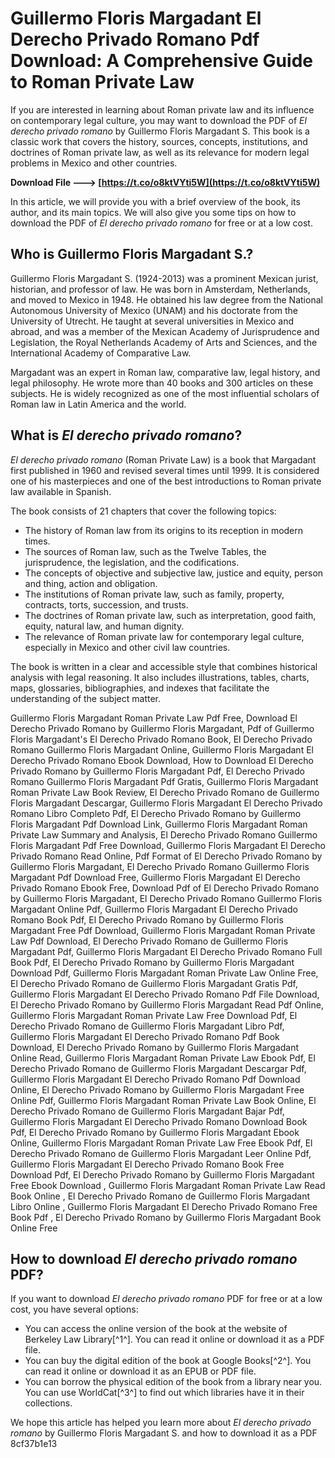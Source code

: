 # Guillermo Floris Margadant El Derecho Privado Romano Pdf Download: A Comprehensive Guide to Roman Private Law
  
If you are interested in learning about Roman private law and its influence on contemporary legal culture, you may want to download the PDF of *El derecho privado romano* by Guillermo Floris Margadant S. This book is a classic work that covers the history, sources, concepts, institutions, and doctrines of Roman private law, as well as its relevance for modern legal problems in Mexico and other countries.
 
**Download File ---> [https://t.co/o8ktVYti5W](https://t.co/o8ktVYti5W)**


  
In this article, we will provide you with a brief overview of the book, its author, and its main topics. We will also give you some tips on how to download the PDF of *El derecho privado romano* for free or at a low cost.
  
## Who is Guillermo Floris Margadant S.?
  
Guillermo Floris Margadant S. (1924-2013) was a prominent Mexican jurist, historian, and professor of law. He was born in Amsterdam, Netherlands, and moved to Mexico in 1948. He obtained his law degree from the National Autonomous University of Mexico (UNAM) and his doctorate from the University of Utrecht. He taught at several universities in Mexico and abroad, and was a member of the Mexican Academy of Jurisprudence and Legislation, the Royal Netherlands Academy of Arts and Sciences, and the International Academy of Comparative Law.
  
Margadant was an expert in Roman law, comparative law, legal history, and legal philosophy. He wrote more than 40 books and 300 articles on these subjects. He is widely recognized as one of the most influential scholars of Roman law in Latin America and the world.
  
## What is *El derecho privado romano*?
  
*El derecho privado romano* (Roman Private Law) is a book that Margadant first published in 1960 and revised several times until 1999. It is considered one of his masterpieces and one of the best introductions to Roman private law available in Spanish.
  
The book consists of 21 chapters that cover the following topics:
  
- The history of Roman law from its origins to its reception in modern times.
- The sources of Roman law, such as the Twelve Tables, the jurisprudence, the legislation, and the codifications.
- The concepts of objective and subjective law, justice and equity, person and thing, action and obligation.
- The institutions of Roman private law, such as family, property, contracts, torts, succession, and trusts.
- The doctrines of Roman private law, such as interpretation, good faith, equity, natural law, and human dignity.
- The relevance of Roman private law for contemporary legal culture, especially in Mexico and other civil law countries.

The book is written in a clear and accessible style that combines historical analysis with legal reasoning. It also includes illustrations, tables, charts, maps, glossaries, bibliographies, and indexes that facilitate the understanding of the subject matter.
 
Guillermo Floris Margadant Roman Private Law Pdf Free,  Download El Derecho Privado Romano by Guillermo Floris Margadant,  Pdf of Guillermo Floris Margadant's El Derecho Privado Romano Book,  El Derecho Privado Romano Guillermo Floris Margadant Online,  Guillermo Floris Margadant El Derecho Privado Romano Ebook Download,  How to Download El Derecho Privado Romano by Guillermo Floris Margadant Pdf,  El Derecho Privado Romano Guillermo Floris Margadant Pdf Gratis,  Guillermo Floris Margadant Roman Private Law Book Review,  El Derecho Privado Romano de Guillermo Floris Margadant Descargar,  Guillermo Floris Margadant El Derecho Privado Romano Libro Completo Pdf,  El Derecho Privado Romano by Guillermo Floris Margadant Pdf Download Link,  Guillermo Floris Margadant Roman Private Law Summary and Analysis,  El Derecho Privado Romano Guillermo Floris Margadant Pdf Free Download,  Guillermo Floris Margadant El Derecho Privado Romano Read Online,  Pdf Format of El Derecho Privado Romano by Guillermo Floris Margadant,  El Derecho Privado Romano Guillermo Floris Margadant Pdf Download Free,  Guillermo Floris Margadant El Derecho Privado Romano Ebook Free,  Download Pdf of El Derecho Privado Romano by Guillermo Floris Margadant,  El Derecho Privado Romano Guillermo Floris Margadant Online Pdf,  Guillermo Floris Margadant El Derecho Privado Romano Book Pdf,  El Derecho Privado Romano by Guillermo Floris Margadant Free Pdf Download,  Guillermo Floris Margadant Roman Private Law Pdf Download,  El Derecho Privado Romano de Guillermo Floris Margadant Pdf,  Guillermo Floris Margadant El Derecho Privado Romano Full Book Pdf,  El Derecho Privado Romano by Guillermo Floris Margadant Download Pdf,  Guillermo Floris Margadant Roman Private Law Online Free,  El Derecho Privado Romano de Guillermo Floris Margadant Gratis Pdf,  Guillermo Floris Margadant El Derecho Privado Romano Pdf File Download,  El Derecho Privado Romano by Guillermo Floris Margadant Read Pdf Online,  Guillermo Floris Margadant Roman Private Law Free Download Pdf,  El Derecho Privado Romano de Guillermo Floris Margadant Libro Pdf,  Guillermo Floris Margadant El Derecho Privado Romano Pdf Book Download,  El Derecho Privado Romano by Guillermo Floris Margadant Online Read,  Guillermo Floris Margadant Roman Private Law Ebook Pdf,  El Derecho Privado Romano de Guillermo Floris Margadant Descargar Pdf,  Guillermo Floris Margadant El Derecho Privado Romano Pdf Download Online,  El Derecho Privado Romano by Guillermo Floris Margadant Free Online Pdf,  Guillermo Floris Margadant Roman Private Law Book Online,  El Derecho Privado Romano de Guillermo Floris Margadant Bajar Pdf,  Guillermo Floris Margadant El Derecho Privado Romano Download Book Pdf,  El Derecho Privado Romano by Guillermo Floris Margadant Ebook Online,  Guillermo Floris Margadant Roman Private Law Free Ebook Pdf,  El Derecho Privado Romano de Guillermo Floris Margadant Leer Online Pdf,  Guillermo Floris Margadant El Derecho Privado Romano Book Free Download Pdf,  El Derecho Privado Romano by Guillermo Floris Margadant Free Ebook Download ,  Guillermo Floris Margadant Roman Private Law Read Book Online ,  El Derecho Privado Romano de Guillermo Floris Margadant Libro Online ,  Guillermo Floris Margadant El Derecho Privado Romano Free Book Pdf ,  El Derecho Privado Romano by Guillermo Floris Margadant Book Online Free
  
## How to download *El derecho privado romano* PDF?
  
If you want to download *El derecho privado romano* PDF for free or at a low cost, you have several options:

- You can access the online version of the book at the website of Berkeley Law Library[^1^]. You can read it online or download it as a PDF file.
- You can buy the digital edition of the book at Google Books[^2^]. You can read it online or download it as an EPUB or PDF file.
- You can borrow the physical edition of the book from a library near you. You can use WorldCat[^3^] to find out which libraries have it in their collections.

We hope this article has helped you learn more about *El derecho privado romano* by Guillermo Floris Margadant S. and how to download it as a PDF
 8cf37b1e13
 
